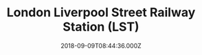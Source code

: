 ---
date: 2018-09-09T08:44:36.000Z
title: London Liverpool Street Railway Station (LST)
latitude: 51.517989562842125
longitude: -0.08181954774173789
category: checkin
---